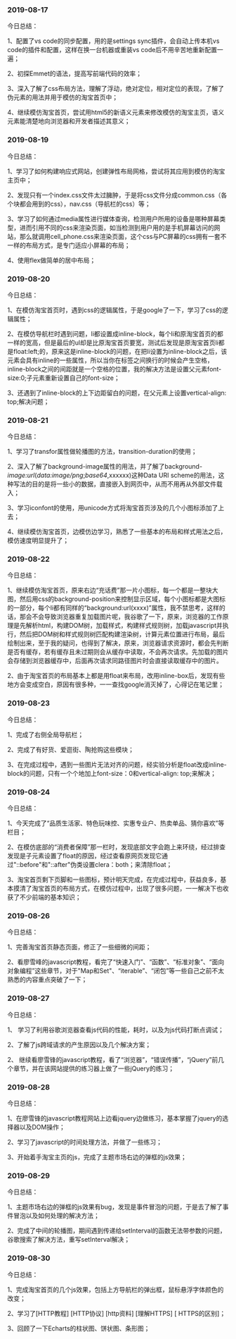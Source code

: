 ### 2019-08-17 

今日总结：

1、配置了vs code的同步配置，用的是settings sync插件，会自动上传本机vs code的插件和配置，这样在换一台机器或重装vs code后不用辛苦地重新配置一遍；

2、初探Emmet的语法，提高写前端代码的效率；

3、深入了解了css布局方法，理解了浮动，绝对定位，相对定位的表现，了解了伪元素的用法并用于模仿的淘宝首页中；

4、继续模仿淘宝首页，尝试用html5的新语义元素来修改模仿的淘宝主页，语义元素能清楚地向浏览器和开发者描述其意义；



### 2019-08-19 

今日总结：

1、学习了如何构建响应式网站，创建弹性布局网格，尝试将其应用到模仿的淘宝主页中；

2、发现只有一个index.css文件太过臃肿，于是将css文件分成common.css（各个块都会用到的css），nav.css（导航栏的css）等；

3、学习了如何通过media属性进行媒体查询，检测用户所用的设备是哪种屏幕类型，进而引用不同的css来渲染页面，如当检测到用户用的是手机屏幕访问的网站，那么就调用cell_phone.css来渲染页面，这个css与PC屏幕的css拥有一套不一样的布局方式，是专门适应小屏幕的布局；

4、使用flex做简单的居中布局；



### 2019-08-20

今日总结：

1、在模仿淘宝首页时，遇到css的逻辑属性，于是google了一下，学习了css的逻辑属性；

2、在模仿导航栏时遇到问题，li都设置成inline-block，每个li和原淘宝首页的都一样的宽高，但是最后的ul却是比原淘宝首页要宽，测试后发现是原淘宝首页li都是float:left;的，原来这是inline-block的问题，在把li设置为inline-block之后，该元素会具有inline的一些属性，所以当你在标签之间换行的时候会产生空格，inline-block之间的间距就是一个空格的位置，我的解决方法是设置父元素font-size:0;子元素重新设置自己的font-size；

3、还遇到了inline-block的上下边距留白的问题，在父元素上设置vertical-align: top;解决问题；



### 2019-08-21

今日总结：

1、学习了transfor属性做轮播图的方法，transition-duration的使用；

2、深入了解了background-image属性的用法，并了解了background-*image:url*(*data:image/png*;*base64*,xxxxxx)这种Data URI scheme的用法，这种写法的目的是将一些小的数据，直接嵌入到网页中，从而不用再从外部文件载入；

3、学习iconfont的使用，用unicode方式将淘宝首页涉及的几个小图标添加了上去；

4、继续模仿淘宝首页，边模仿边学习，熟悉了一些基本的布局和样式用法之后，模仿速度明显提升了；



### 2019-08-22

今日总结：

1、继续模仿淘宝首页，原来右边“充话费”那一片小图标，每一个都是一整块大图，然后用css的background-position来控制显示区域，每个小图标都是大图标的一部分，每个li都有同样的“background:url(xxxx)”属性，我不禁思考，这样的话，那会不会导致浏览器重复加载图片呢，我谷歌了一下，原来，浏览器的工作原理是先解析html，构建DOM树，加载样式，构建样式规则树，加载javascript并执行，然后把DOM树和样式规则树匹配构建渲染树，计算元素位置进行布局，最后绘制出来，至于我的疑问，也得到了解决，原来，浏览器请求资源时，都会先判断是否有缓存，若有缓存且未过期则会从缓存中读取，不会再次请求。先加载的图片会存储到浏览器缓存中，后面再次请求同路径图片时会直接读取缓存中的图片。

2、由于淘宝首页的布局基本上都是用float来布局，改用inline-box后，发现有些地方会变成空白，原因有很多种，一一查找google消灭掉了，心得记在笔记里；



### 2019-08-23

今日总结：

1、完成了右侧全局导航栏；

2、完成了有好货、爱逛街、陶抢购这些模块；

3、在完成过程中，遇到一些图片无法对齐的问题，经实验分析是float改成inline-block的问题，只有一个个地加上font-size：0和vertical-align: top;来解决；



### 2019-08-24

今日总结：

1、今天完成了“品质生活家、特色玩味控、实惠专业户、热卖单品、猜你喜欢”等栏目；

2、在模仿底部的“消费者保障”那一栏时，发现底部文字会跑上来环绕，经过排查发现是子元素设置了float的原因，经过查看原网页发现它通过"::before"和"::after"伪类设置clera：both；来清除float；

3、淘宝首页剩下页脚和一些图标，预计明天完成，在完成过程中，获益良多，基本摸清了淘宝首页的布局方式，在模仿过程中，出现了很多问题，一一解决下也收获了不少前端的基本知识；



### 2019-08-26

今日总结：

1、完善淘宝首页静态页面，修正了一些细微的间距；

2、看廖雪峰的javascript教程，看完了“快速入门”、“函数”、“标准对象”、“面向对象编程”这些章节，对于"Map和Set"、“iterable”、“闭包”等一些自己之前不太熟悉的内容重点突破了一下；



### 2019-08-27

今日总结：

1、 学习了利用谷歌浏览器查看js代码的性能，耗时，以及为js代码打断点调试；

2、了解了js跨域请求的产生原因以及几个解决方案；

2、 继续看廖雪锋的javascript教程，看了“浏览器”，“错误传播”，“jQuery”前几个章节，并在该网站提供的练习器上做了一些jQuery的练习；



### 2019-08-28

今日总结：

1、在廖雪锋的javascript教程网站上边看jquery边做练习，基本掌握了jquery的选择器以及DOM操作；

2、学习了javascript的时间处理方法，并做了一些练习；

3、开始着手淘宝主页的js，完成了主题市场右边的弹框的js效果；



### 2019-08-29

今日总结：

1、主题市场右边的弹框的js效果有bug，发现是事件冒泡的问题，于是去了解了事件冒泡以及如何处理的解决方法；

2、完成了中间的轮播图，期间遇到传递给setInterval的函数无法带参数的问题，谷歌搜索了解决方法，重写setInterval解决；



### 2019-08-30

今日总结：

1、完成淘宝首页的几个js效果，包括上方导航栏的弹出框，鼠标悬浮字体颜色的改变；

2、学习了[HTTP教程]   [HTTP协议]   [http资料]   [理解HTTPS]  [ HTTPS的区别]；

3、回顾了一下Echarts的柱状图、饼状图、条形图；

